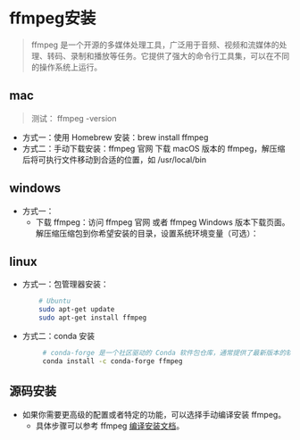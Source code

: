 # ffmpeg安装
  >ffmpeg 是一个开源的多媒体处理工具，广泛用于音频、视频和流媒体的处理、转码、录制和播放等任务。它提供了强大的命令行工具集，可以在不同的操作系统上运行。

## mac
> 测试： ffmpeg -version
* 方式一：使用 Homebrew 安装：brew install ffmpeg
* 方式二：手动下载安装：ffmpeg 官网 下载 macOS 版本的 ffmpeg，解压缩后将可执行文件移动到合适的位置，如 /usr/local/bin

## windows
* 方式一：
  - 下载 ffmpeg：访问 ffmpeg 官网 或者 ffmpeg Windows 版本下载页面。解压缩压缩包到你希望安装的目录，设置系统环境变量（可选）：

## linux
* 方式一：包管理器安装：
    ```bash
        # Ubuntu
        sudo apt-get update
        sudo apt-get install ffmpeg
    ``` 
* 方式二：conda 安装
   ```bash
        # conda-forge 是一个社区驱动的 Conda 软件包仓库，通常提供了最新版本的软件包
        conda install -c conda-forge ffmpeg
   ```
## 源码安装
* 如果你需要更高级的配置或者特定的功能，可以选择手动编译安装 ffmpeg。
   - 具体步骤可以参考 ffmpeg [编译安装文档](https://trac.ffmpeg.org/wiki/CompilationGuide)。  